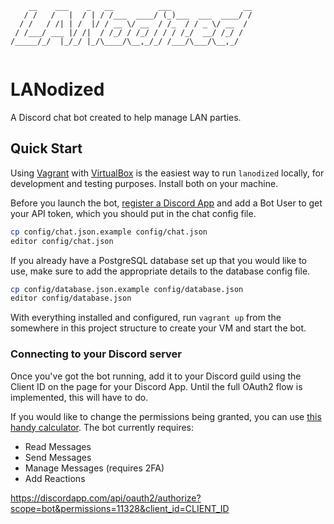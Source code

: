 ```
    __    ___    _   __          ___                __
   / /   /   |  / | / /___  ____/ (_)___  ___  ____/ /
  / /   / /| | /  |/ / __ \/ __  / /_  / / _ \/ __  / 
 / /___/ ___ |/ /|  / /_/ / /_/ / / / /_/  __/ /_/ /  
/_____/_/  |_/_/ |_/\____/\__,_/_/ /___/\___/\__,_/   
                                                      
```

# LANodized
A Discord chat bot created to help manage LAN parties.

## Quick Start
Using [Vagrant](https://www.vagrantup.com/downloads.html) with [VirtualBox](https://www.virtualbox.org/wiki/Downloads) is the easiest way to run `lanodized` locally, for development and testing purposes. Install both on your machine.

Before you launch the bot, [register a Discord App](https://discordapp.com/developers/applications/me) and add a Bot User to get your API token, which you should put in the chat config file.

```bash
cp config/chat.json.example config/chat.json
editor config/chat.json
```

If you already have a PostgreSQL database set up that you would like to use, make sure to add the appropriate details to the database config file.

```bash
cp config/database.json.example config/database.json
editor config/database.json
```

With everything installed and configured, run `vagrant up` from the somewhere in this project structure to create your VM and start the bot.

### Connecting to your Discord server
Once you've got the bot running, add it to your Discord guild using the Client ID on the page for your Discord App. Until the full OAuth2 flow is implemented, this will have to do.

If you would like to change the permissions being granted, you can use [this handy calculator](https://discordapi.com/permissions.html). The bot currently requires:
- Read Messages
- Send Messages
- Manage Messages (requires 2FA)
- Add Reactions

<https://discordapp.com/api/oauth2/authorize?scope=bot&permissions=11328&client_id=CLIENT_ID>